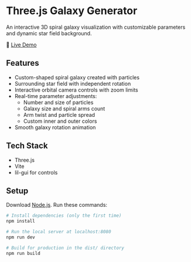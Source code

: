 # Three.js Galaxy Generator

An interactive 3D spiral galaxy visualization with customizable parameters and dynamic star field background.

🔗 [Live Demo](https://spiral-galaxy-gen.netlify.app/)

## Features
- Custom-shaped spiral galaxy created with particles
- Surrounding star field with independent rotation
- Interactive orbital camera controls with zoom limits
- Real-time parameter adjustments:
  - Number and size of particles
  - Galaxy size and spiral arms count
  - Arm twist and particle spread
  - Custom inner and outer colors
- Smooth galaxy rotation animation

## Tech Stack
- Three.js
- Vite
- lil-gui for controls

## Setup
Download [Node.js](https://nodejs.org/en/download/).
Run these commands:

```bash
# Install dependencies (only the first time)
npm install

# Run the local server at localhost:8080
npm run dev

# Build for production in the dist/ directory
npm run build
